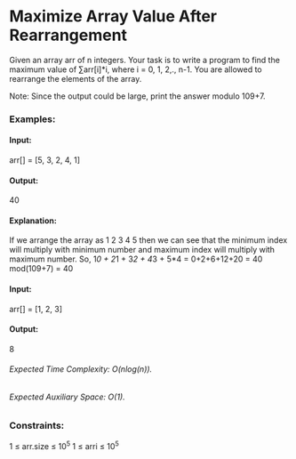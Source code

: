# Maximize Array Value After Rearrangement
Given an array arr of n integers. Your task is to write a program to find the maximum value of ∑arr[i]*i, where i = 0, 1, 2,., n-1. You are allowed to rearrange the elements of the array.

Note: Since the output could be large, print the answer modulo 109+7.

### Examples:
#### Input:
arr[] = [5, 3, 2, 4, 1]
#### Output:
40
#### Explanation:
If we arrange the array as 1 2 3 4 5 then we can see that the minimum index will multiply with minimum number and maximum index will multiply with maximum number. So, 1*0 + 2*1 + 3*2 + 4*3 + 5*4 = 0+2+6+12+20 = 40 mod(109+7) = 40

#### Input:
arr[] = [1, 2, 3]
#### Output:
8

###### Expected Time Complexity: O(nlog(n)).
###### Expected Auxiliary Space: O(1).

### Constraints:
1 ≤ arr.size ≤ $`10^5`$
1 ≤ arri ≤ $`10^5`$

